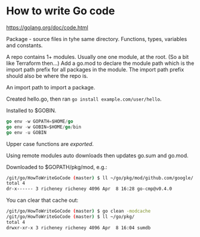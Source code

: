 # How to write Go code

<https://golang.org/doc/code.html>

Package - source files in tyhe same directory. Functions, types, variables and constants.

A repo contains 1+ modules. Usually one one module, at the root. (So a bit like Terraform then...) Add a go.mod to declare the module path which is the import path prefix for all packages in the module. The import path prefix should also be where the repo is.

An import path to import a package.

Created hello.go, then ran `go install example.com/user/hello`.

Installed to $GOBIN.

```go
go env -w GOPATH=$HOME/go
go env -w GOBIN=$HOME/go/bin
go env -u GOBIN
```

Upper case functions are _exported_.

Using remote modules auto downloads then updates go.sum and go.mod.

Downloaded to $GOPATH/pkg/mod, e.g.:

```bash
/git/go/HowToWriteGoCode (master) $ ll ~/go/pkg/mod/github.com/google/
total 4
dr-x------ 3 richeney richeney 4096 Apr  8 16:28 go-cmp@v0.4.0
```

You can clear that cache out:

```bash
/git/go/HowToWriteGoCode (master) $ go clean -modcache
/git/go/HowToWriteGoCode (master) $ ll ~/go/pkg/
total 4
drwxr-xr-x 3 richeney richeney 4096 Apr  8 16:04 sumdb
```
